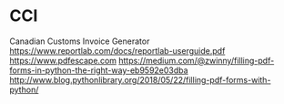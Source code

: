 # CCI
Canadian Customs Invoice Generator
https://www.reportlab.com/docs/reportlab-userguide.pdf
https://www.pdfescape.com
https://medium.com/@zwinny/filling-pdf-forms-in-python-the-right-way-eb9592e03dba
http://www.blog.pythonlibrary.org/2018/05/22/filling-pdf-forms-with-python/
